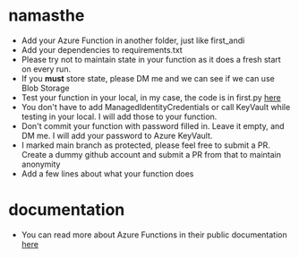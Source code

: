# namasthe

* Add your Azure Function in another folder, just like first_andi
* Add your dependencies to requirements.txt
* Please try not to maintain state in your function as it does a fresh start on every run. 
* If you **must** store state, please DM me and we can see if we can use Blob Storage 
* Test your function in your local, in my case, the code is in first.py [here](https://github.com/talentchupinchaku/namasthe/tree/main/sample/first_andi)
* You don't have to add ManagedIdentityCredentials or call KeyVault while testing in your local. I will add those to your function. 
* Don't commit your function with password filled in. Leave it empty, and DM me. I will add your password to Azure KeyVault. 
* I marked main branch as protected, please feel free to submit a PR. Create a dummy github account and submit a PR from that to maintain anonymity 
* Add a few lines about what your function does

# documentation 
* You can read more about Azure Functions in their public documentation [here](https://learn.microsoft.com/en-us/azure/azure-functions/) 
